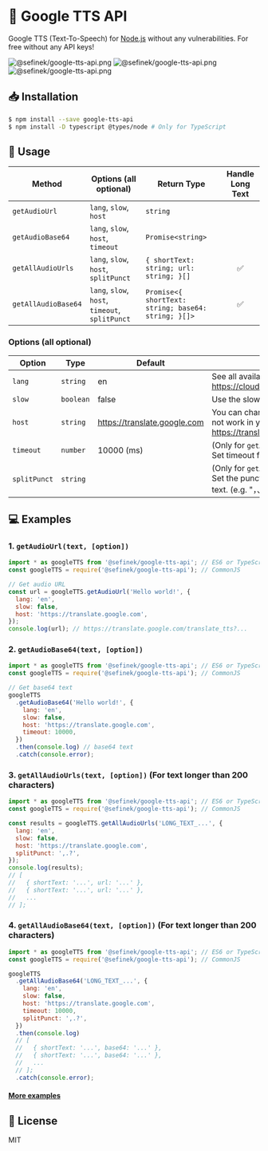 # 📢 Google TTS API
Google TTS (Text-To-Speech) for [Node.js](https://nodejs.org) without any vulnerabilities. For free without any API keys!

![@sefinek/google-tts-api.png](https://img.shields.io/npm/dt/@sefinek/google-tts-api?maxAge=3600)
![@sefinek/google-tts-api.png](https://img.shields.io/github/last-commit/sefinek/google-tts-api)
![@sefinek/google-tts-api.png](https://img.shields.io/github/languages/code-size/sefinek/google-tts-api)


## 📥 Installation
```bash
$ npm install --save google-tts-api
$ npm install -D typescript @types/node # Only for TypeScript
```


## 🤔 Usage
| Method              | Options (all optional)                          | Return Type                                         | Handle Long Text |
|---------------------|-------------------------------------------------|-----------------------------------------------------|:----------------:|
| `getAudioUrl`       | `lang`, `slow`, `host`                          | `string`                                            |                  |
| `getAudioBase64`    | `lang`, `slow`, `host`, `timeout`               | `Promise<string>`                                   |                  |
| `getAllAudioUrls`   | `lang`, `slow`, `host`, `splitPunct`            | `{ shortText: string; url: string; }[]`             |        ✅         |
| `getAllAudioBase64` | `lang`, `slow`, `host`, `timeout`, `splitPunct` | `Promise<{ shortText: string; base64: string; }[]>` |        ✅         |

### Options (all optional)
| Option       | Type      | Default                      | Description                                                                                                                 |
|--------------|-----------|------------------------------|-----------------------------------------------------------------------------------------------------------------------------|
| `lang`       | `string`  | en                           | See all available language code at https://cloud.google.com/speech/docs/languages                                           |
| `slow`       | `boolean` | false                        | Use the slow audio speed if set `slow` to `true`                                                                            |
| `host`       | `string`  | https://translate.google.com | You can change the `host` if the default host could not work in your region (e.g. https://translate.google.com.cn).         |
| `timeout`    | `number`  | 10000 (ms)                   | (Only for `getAudioBase64` and `getAllAudioBase64`) Set timeout for the HTTP request.                                       |
| `splitPunct` | `string`  |                              | (Only for `getAllAudioUrls` and `getAllAudioBase64`) Set the punctuation to split the long text to short text. (e.g. "，、。") |


## 💻 Examples
### 1. `getAudioUrl(text, [option])`
```js
import * as googleTTS from '@sefinek/google-tts-api'; // ES6 or TypeScript
const googleTTS = require('@sefinek/google-tts-api'); // CommonJS

// Get audio URL
const url = googleTTS.getAudioUrl('Hello world!', {
  lang: 'en',
  slow: false,
  host: 'https://translate.google.com',
});
console.log(url); // https://translate.google.com/translate_tts?...
```

### 2. `getAudioBase64(text, [option])`
```js
import * as googleTTS from '@sefinek/google-tts-api'; // ES6 or TypeScript
const googleTTS = require('@sefinek/google-tts-api'); // CommonJS

// Get base64 text
googleTTS
  .getAudioBase64('Hello world!', {
    lang: 'en',
    slow: false,
    host: 'https://translate.google.com',
    timeout: 10000,
  })
  .then(console.log) // base64 text
  .catch(console.error);
```

### 3. `getAllAudioUrls(text, [option])` (For text longer than 200 characters)
```js
import * as googleTTS from '@sefinek/google-tts-api'; // ES6 or TypeScript
const googleTTS = require('@sefinek/google-tts-api'); // CommonJS

const results = googleTTS.getAllAudioUrls('LONG_TEXT_...', {
  lang: 'en',
  slow: false,
  host: 'https://translate.google.com',
  splitPunct: ',.?',
});
console.log(results);
// [
//   { shortText: '...', url: '...' },
//   { shortText: '...', url: '...' },
//   ...
// ];
```

### 4. `getAllAudioBase64(text, [option])` (For text longer than 200 characters)
```js
import * as googleTTS from '@sefinek/google-tts-api'; // ES6 or TypeScript
const googleTTS = require('@sefinek/google-tts-api'); // CommonJS

googleTTS
  .getAllAudioBase64('LONG_TEXT_...', {
    lang: 'en',
    slow: false,
    host: 'https://translate.google.com',
    timeout: 10000,
    splitPunct: ',.?',
  })
  .then(console.log)
  // [
  //   { shortText: '...', base64: '...' },
  //   { shortText: '...', base64: '...' },
  //   ...
  // ];
  .catch(console.error);
```

#### [More examples](https://github.com/sefinek/google-tts-api/tree/master/example)


## 📑 License
MIT